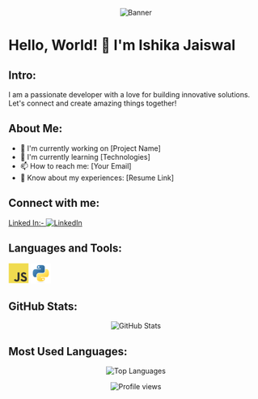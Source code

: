 <!-- Banner Image -->
<p align="center">
  <img src="https://img.freepik.com/free-photo/ai-site-helping-with-software-production_1268-21620.jpg?uid=R185969958&ga=GA1.1.1128850130.1738706469" alt="Banner" width="100%" height="240px"/>
</p>

# Hello, World! 👋 I'm Ishika Jaiswal

## Intro:

I am a passionate developer with a love for building innovative solutions. Let's connect and create amazing things together!

## About Me:

- 🔭 I'm currently working on [Project Name]
- 🌱 I'm currently learning [Technologies]
- 📫 How to reach me: [Your Email]
- 📄 Know about my experiences: [Resume Link]

## Connect with me:

<p align="left">
  <a href="https://www.linkedin.com/in/ishika-jaiswal-96b3b4284?utm_source=share&utm_campaign=share_via&utm_content=profile&utm_medium=android_app">Linked In:-
    <img src="https://media.licdn.com/dms/image/v2/D5603AQFk2hBa0ELZNQ/profile-displayphoto-shrink_800_800/profile-displayphoto-shrink_800_800/0/1712754060630?e=1744243200&v=beta&t=NHt7z6WTxpACZlvdG--eMDPk0bOVvh152f3Uq3sP8CY" alt="LinkedIn" height="30" width="40" />
  </a>
  <!-- Add more social links as needed -->
</p>

## Languages and Tools:

<p align="left">
  <!-- Add your tech stack icons here -->
  <img src="https://raw.githubusercontent.com/devicons/devicon/master/icons/javascript/javascript-original.svg" alt="javascript" width="40" height="40"/>
  <img src="https://raw.githubusercontent.com/devicons/devicon/master/icons/python/python-original.svg" alt="python" width="40" height="40"/>
  <!-- Add more technology icons -->
</p>

## GitHub Stats:

<p align="center">
  <img src="https://github-readme-stats.vercel.app/api?username=[Your GitHub Username]&show_icons=true&theme=dark" alt="GitHub Stats"/>
</p>

## Most Used Languages:

<p align="center">
  <img src="https://github-readme-stats.vercel.app/api/top-langs/?username=[Your GitHub Username]&layout=compact&theme=dark" alt="Top Languages"/>
</p>

<!-- Optional: Add custom badges -->
<p align="center">
  <img src="https://komarev.com/ghpvs/?username=[Your GitHub Username]&label=Profile%20views&color=0e75b6&style=flat" alt="Profile views"/>
</p>
